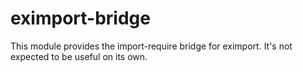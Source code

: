 # eximport-bridge

This module provides the import-require bridge for eximport. It's not expected
to be useful on its own.